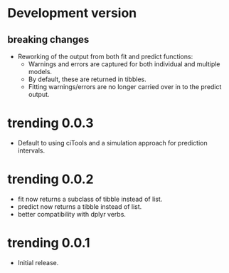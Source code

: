 # Development version

## breaking changes
- Reworking of the output from both fit and predict functions:
  - Warnings and errors are captured for both individual and multiple models.
  - By default, these are returned in tibbles.
  - Fitting warnings/errors are no longer carried over in to the predict output.

# trending 0.0.3

* Default to using ciTools and a simulation approach for prediction intervals.

# trending 0.0.2

* fit now returns a subclass of tibble instead of list.
* predict now returns a tibble instead of list.
* better compatibility with dplyr verbs.

# trending 0.0.1

* Initial release.
